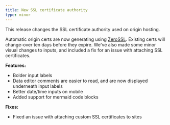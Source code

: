 ```yaml
---
title: New SSL certificate authority
type: minor
---
```

This release changes the SSL certificate authority used on origin hosting.

Automatic origin certs are now generating using [ZeroSSL](https://zerossl.com/). Existing certs will change-over ten days before they expire. We've also made some minor visual changes to inputs, and included a fix for an issue with attaching SSL certificates.

**Features:**

* Bolder input labels
* Data editor comments are easier to read, and are now displayed underneath input labels
* Better date/time inputs on mobile
* Added support for mermaid code blocks

**Fixes:**

* Fixed an issue with attaching custom SSL certificates to sites
